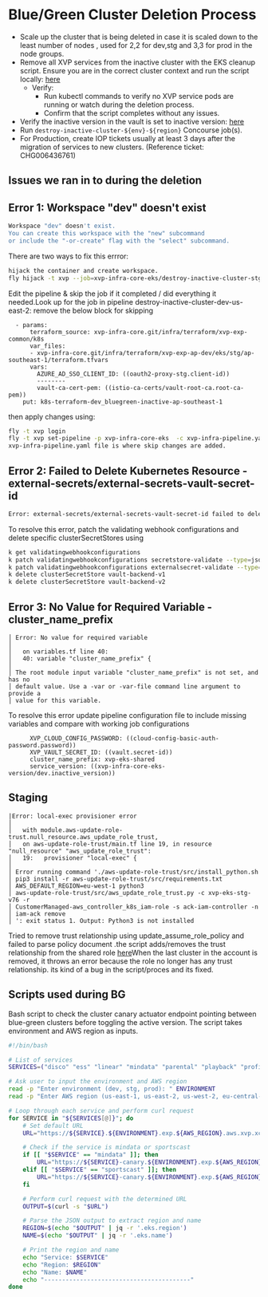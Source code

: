 # Blue/Green Cluster Deletion Process

- Scale up the cluster that is being deleted in case it is scaled down to the least number of nodes , used for 2,2 for dev,stg and 3,3 for prod in the node groups.
- Remove all XVP services from the inactive cluster with the EKS cleanup script. Ensure you are in the correct cluster context and run the script locally: [here](https://github.comcast.com/chause519/EKSCleanup)
  - Verify:
    - Run  kubectl commands to verify no XVP service pods are running or watch during the deletion process.
    - Confirm that the script completes without any issues.
- Verify the inactive version in the vault is set to inactive version: [here](https://or.vault.comcast.com/ui/vault/secrets/secret/show/xvp/concourse-ci/xvp-infra-core-eks-version/dev)
- Run `destroy-inactive-cluster-${env}-${region}` Concourse job(s).
- For Production, create IOP tickets usually at least 3 days after the migration of services to new clusters. (Reference ticket: CHG006436761)

## Issues we ran in to during the deletion

## Error 1: Workspace "dev" doesn't exist

```bash
Workspace "dev" doesn't exist.
You can create this workspace with the "new" subcommand
or include the "-or-create" flag with the "select" subcommand.
```

There are two ways to fix this errror:

```bash
hijack the container and create workspace.
fly hijack -t xvp --job=xvp-infra-core-eks/destroy-inactive-cluster-stg-us-west-2 sh
```

Edit the pipeline & skip the job if it completed / did everything it needed.Look up for the job in pipeline destroy-inactive-cluster-dev-us-east-2:
remove the below block for skipping

```hcl
  - params:
      terraform_source: xvp-infra-core.git/infra/terraform/xvp-exp-common/k8s
      var_files:
      - xvp-infra-core.git/infra/terraform/xvp-exp-ap-dev/eks/stg/ap-southeast-1/terraform.tfvars
      vars:
        AZURE_AD_SSO_CLIENT_ID: ((oauth2-proxy-stg.client-id))
        --------
        vault-ca-cert-pem: ((istio-ca-certs/vault-root-ca.root-ca-pem))
    put: k8s-terraform-dev_bluegreen-inactive-ap-southeast-1
```

then apply changes using:

```bash
fly -t xvp login
fly -t xvp set-pipeline -p xvp-infra-core-eks  -c xvp-infra-pipeline.yaml.
xvp-infra-pipeline.yaml file is where skip changes are added.
```

## Error 2: Failed to Delete Kubernetes Resource - external-secrets/external-secrets-vault-secret-id

```bash
Error: external-secrets/external-secrets-vault-secret-id failed to delete kubernetes resource: Internal error occurred: failed calling webhook "validate.externalsecret.external-secrets.io": failed to call webhook: Post "https://external-secrets-webhook.external-secrets.svc:443/validate-external-secrets-io-v1beta1-externalsecret?timeout=5s": no endpoints available for service "external-secrets-webhook"
```

To resolve this error, patch the validating webhook configurations and delete specific clusterSecretStores using

```bash
k get validatingwebhookconfigurations
k patch validatingwebhookconfigurations secretstore-validate --type=json -p='[{"op": "remove", "path": "/webhooks/0"}]'
k patch validatingwebhookconfigurations externalsecret-validate --type=json -p='[{"op": "remove", "path": "/webhooks/0"}]'
k delete clusterSecretStore vault-backend-v1
k delete clusterSecretStore vault-backend-v2
```

## Error 3: No Value for Required Variable - cluster_name_prefix

```hcl
│ Error: No value for required variable
│
│   on variables.tf line 40:
│   40: variable "cluster_name_prefix" {
│
│ The root module input variable "cluster_name_prefix" is not set, and has no
│ default value. Use a -var or -var-file command line argument to provide a
│ value for this variable.
```

To resolve this error update pipeline configuration file to include missing variables and compare with working job configurations

```hcl
      XVP_CLOUD_CONFIG_PASSWORD: ((cloud-config-basic-auth-password.password))
      XVP_VAULT_SECRET_ID: ((vault.secret-id))
      cluster_name_prefix: xvp-eks-shared
      service_version: ((xvp-infra-core-eks-version/dev.inactive_version))
```

## Staging

```hcl
|Error: local-exec provisioner error
│
│   with module.aws-update-role-trust.null_resource.aws_update_role_trust,
│   on aws-update-role-trust/main.tf line 19, in resource "null_resource" "aws_update_role_trust":
│   19:   provisioner "local-exec" {
│
│ Error running command './aws-update-role-trust/src/install_python.sh
│ pip3 install -r aws-update-role-trust/src/requirements.txt
│ AWS_DEFAULT_REGION=eu-west-1 python3
│ aws-update-role-trust/src/aws_update_role_trust.py -c xvp-eks-stg-v76 -r
│ CustomerManaged-aws_controller_k8s_iam-role -s ack-iam-controller -n
│ iam-ack remove
│ ': exit status 1. Output: Python3 is not installed
```

Tried to remove trust relationship using update_assume_role_policy and failed to parse policy document .the script adds/removes the trust relationship from the shared role [here](https://us-east-1.console.aws.amazon.com/iam/home?region=ap-southeast-2#/roles/details/CustomerManaged-aws_controller_k8s_iam-role?section=trust_relationships)When the last cluster in the account is removed, it throws an error because the role no longer has any trust relationship. its kind of a bug in the script/proces and its fixed.

## Scripts used during BG

Bash script to check the cluster canary actuator endpoint pointing between blue-green clusters before toggling the active version. The script takes environment and AWS region as inputs.

```bash
#!/bin/bash

# List of services
SERVICES=("disco" "ess" "linear" "mindata" "parental" "playback" "profile" "rights" "saved" "session" "sports" "sportscast" "transactional" "xifa")

# Ask user to input the environment and AWS region
read -p "Enter environment (dev, stg, prod): " ENVIRONMENT
read -p "Enter AWS region (us-east-1, us-east-2, us-west-2, eu-central-1, eu-west-1, ap-southeast-1, ap-southeast-2): " AWS_REGION

# Loop through each service and perform curl request
for SERVICE in "${SERVICES[@]}"; do
    # Set default URL
    URL="https://${SERVICE}.${ENVIRONMENT}.exp.${AWS_REGION}.aws.xvp.xcal.tv/actuator/info"

    # Check if the service is mindata or sportscast
    if [[ "$SERVICE" == "mindata" ]]; then
        URL="https://${SERVICE}-canary.${ENVIRONMENT}.exp.${AWS_REGION}.aws.xvp.xcal.tv:9471/actuator/info"
    elif [[ "$SERVICE" == "sportscast" ]]; then
        URL="https://${SERVICE}-canary.${ENVIRONMENT}.exp.${AWS_REGION}.aws.xvp.xcal.tv:44301/actuator/info"
    fi

    # Perform curl request with the determined URL
    OUTPUT=$(curl -s "$URL")

    # Parse the JSON output to extract region and name
    REGION=$(echo "$OUTPUT" | jq -r '.eks.region')
    NAME=$(echo "$OUTPUT" | jq -r '.eks.name')

    # Print the region and name
    echo "Service: $SERVICE"
    echo "Region: $REGION"
    echo "Name: $NAME"
    echo "-----------------------------------------"
done
```
